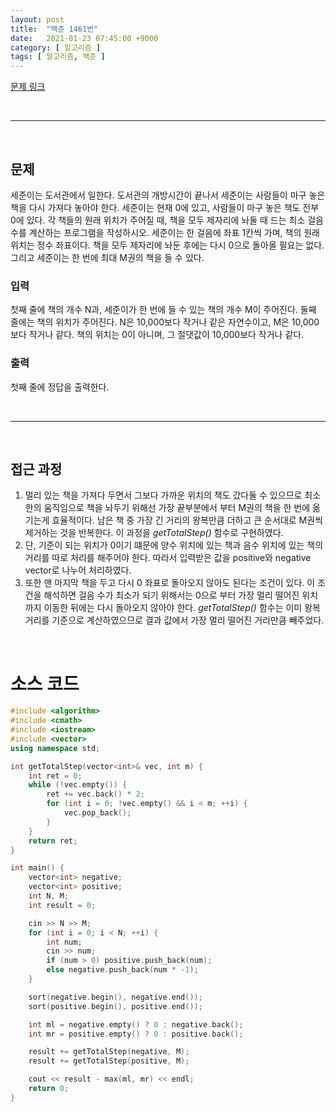 ```yaml
---
layout: post
title:  "백준 1461번"
date:   2021-01-23 07:45:00 +9000
category: [ 알고리즘 ]
tags: [ 알고리즘, 백준 ]
---
```


[문제 링크](https://www.acmicpc.net/problem/1461)

<br>

---

<br>

## 문제
세준이는 도서관에서 일한다. 도서관의 개방시간이 끝나서 세준이는 사람들이 마구 놓은 책을 다시 가져다 놓아야 한다. 세준이는 현재 0에 있고, 사람들이 마구 놓은 책도 전부 0에 있다. 각 책들의 원래 위치가 주어질 때, 책을 모두 제자리에 놔둘 때 드는 최소 걸음 수를 계산하는 프로그램을 작성하시오. 세준이는 한 걸음에 좌표 1칸씩 가며, 책의 원래 위치는 정수 좌표이다. 책을 모두 제자리에 놔둔 후에는 다시 0으로 돌아올 필요는 없다. 그리고 세준이는 한 번에 최대 M권의 책을 들 수 있다.

### 입력
첫째 줄에 책의 개수 N과, 세준이가 한 번에 들 수 있는 책의 개수 M이 주어진다. 둘째 줄에는 책의 위치가 주어진다. N은 10,000보다 작거나 같은 자연수이고, M은 10,000보다 작거나 같다. 책의 위치는 0이 아니며, 그 절댓값이 10,000보다 작거나 같다.

### 출력
첫째 줄에 정답을 출력한다.

<br>

---

<br>

## 접근 과정
1. 멀리 있는 책을 가져다 두면서 그보다 가까운 위치의 책도 갔다둘 수 있으므로 최소한의 움직임으로 책을 놔두기 위해선 가장 끝부분에서 부터 M권의 책을 한 번에 옮기는게 효율적이다. 남은 책 중 가장 긴 거리의 왕복만큼 더하고 큰 순서대로 M권씩 제거하는 것을 반복한다. 이 과정을 *getTotalStep()* 함수로 구현하였다.
2. 단, 기준이 되는 위치가 0이기 떄문에 양수 위치에 있는 책과 음수 위치에 있는 책의 거리를 따로 처리를 해주어야 한다. 따라서 입력받은 값을 positive와 negative vector로 나누어 처리하였다.
3. 또한 맨 마지막 책을 두고 다시 0 좌표로 돌아오지 않아도 된다는 조건이 있다. 이 조건을 해석하면 걸음 수가 최소가 되기 위해서는 0으로 부터 가장 멀리 떨어진 위치 까지 이동한 뒤에는 다시 돌아오지 않아야 한다. *getTotalStep()* 함수는 이미 왕복 거리를 기준으로 계산하였으므로 결과 값에서 가장 멀리 떨어진 거리만큼 빼주었다.
 
<br>

# 소스 코드

```c++
#include <algorithm>
#include <cmath>
#include <iostream>
#include <vector>
using namespace std;

int getTotalStep(vector<int>& vec, int m) {
    int ret = 0;
    while (!vec.empty()) {
        ret += vec.back() * 2;
        for (int i = 0; !vec.empty() && i < m; ++i) {
            vec.pop_back();
        }
    }
    return ret;
}

int main() {
    vector<int> negative;
    vector<int> positive;
    int N, M;
    int result = 0;

    cin >> N >> M;
    for (int i = 0; i < N; ++i) {
        int num;
        cin >> num;
        if (num > 0) positive.push_back(num);
        else negative.push_back(num * -1);
    }

    sort(negative.begin(), negative.end());
    sort(positive.begin(), positive.end());

    int ml = negative.empty() ? 0 : negative.back();
    int mr = positive.empty() ? 0 : positive.back();

    result += getTotalStep(negative, M);
    result += getTotalStep(positive, M);

    cout << result - max(ml, mr) << endl;
    return 0;
}
```
